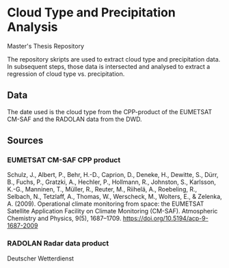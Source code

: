 # Cloud Type and Precipitation Analysis
Master's Thesis Repository

The repository skripts are used to extract cloud type and precipitation data. In subsequent steps, those data is intersected and analysed to extract a regression of cloud type vs. precipitation.

## Data
The date used is the cloud type from the CPP-product of the EUMETSAT CM-SAF and the RADOLAN data from the DWD.

## Sources
### EUMETSAT CM-SAF CPP product
Schulz, J., Albert, P., Behr, H.-D., Caprion, D., Deneke, H., Dewitte, S., Dürr, B., Fuchs, P., Gratzki, A., Hechler, P., Hollmann, R., Johnston, S., Karlsson, K.-G., Manninen, T., Müller, R., Reuter, M., Riihelä, A., Roebeling, R., Selbach, N., Tetzlaff, A., Thomas, W., Werscheck, M., Wolters, E., & Zelenka, A. (2009). Operational climate monitoring from space: the EUMETSAT Satellite Application Facility on Climate Monitoring (CM-SAF). Atmospheric Chemistry and Physics, 9(5), 1687–1709. https://doi.org/10.5194/acp-9-1687-2009
### RADOLAN Radar data product
Deutscher Wetterdienst
